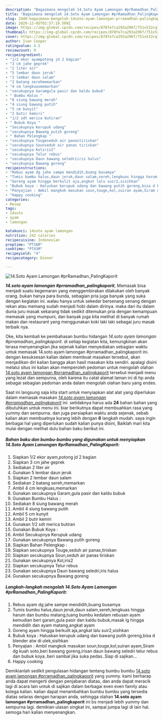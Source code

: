 ```yaml
---
description: "Bagaimana mengolah 14.Soto Ayam Lamongan #prRamadhan_PalingKaporit Lezat"
title: "Bagaimana mengolah 14.Soto Ayam Lamongan #prRamadhan_PalingKaporit Lezat"
slug: 2440-bagaimana-mengolah-14soto-ayam-lamongan-prramadhan-palingkaporit-lezat
date: 2020-12-05T02:57:19.509Z
image: https://img-global.cpcdn.com/recipes/878fe7ca293a296f/751x532cq70/14soto-ayam-lamongan-prramadhan_palingkaporit-foto-resep-utama.jpg
thumbnail: https://img-global.cpcdn.com/recipes/878fe7ca293a296f/751x532cq70/14soto-ayam-lamongan-prramadhan_palingkaporit-foto-resep-utama.jpg
cover: https://img-global.cpcdn.com/recipes/878fe7ca293a296f/751x532cq70/14soto-ayam-lamongan-prramadhan_palingkaporit-foto-resep-utama.jpg
author: Ivan Cooper
ratingvalue: 4.5
reviewcount: 9
recipeingredient:
- "1/2 ekor ayampotong jd 2 bagian"
- "3 cm jahe geprek"
- "2 liter air"
- "5 lembar daun jeruk"
- "2 lembar daun salam"
- "2 batang serehmemarkan"
- "4 cm lengkuasmemarkan"
- "secukupnya Garamgula pasir dan kaldu bubuk"
- " Bumbu Halus "
- "8 siung bawang merah"
- "4 siung bawang putih"
- "5 cm kunyit"
- "2 butir kemiri"
- "1/2 sdt merica butiran"
- " Bubuk Koya "
- "Secukupnya Kerupuk udang"
- "secukupnya Bawang putih goreng"
- " Bahan Pelengkap "
- "secukupnya Tougeseduh air panastiriskan"
- "secukupnya Sounseduh air panas tiriskan"
- "secukupnya Koliris2"
- "secukupnya Telur rebus"
- "secukupnya Daun bawang seledriiris halus"
- "secukupnya Bawang goreng"
recipeinstructions:
- "Rebus ayam dg jahe sampe mendidih,buang busamya"
- "Tumis bumbu halus,daun jeruk,daun salam,sereh,lengkuas hingga harum dan bumbu matang,tuang bumbu kedalam rebusan ayam kemudian beri garam,gula pasir dan kaldu bubuk,masak lg hingga mendidih dan ayam matang,angkat ayam"
- "Goreng ayam hingga berkulit aja,angkat lalu suir2,sisihkan"
- "Bubuk koya : Haluskan kerupuk udang dan bawang putih goreng,bisa d blender atw di ulek,sisihkan"
- "Penyajian : Ambil mangkok masukan soun,touge,kol,suiran ayam,Siram dg kuah soto,beri bawang goreng,irisan daun bawang seledri telur rebus dan bubuk koya..beri sambal jika suka pedas..Siap di sajikan..."
- "Happy cooking"
categories:
- Resep
tags:
- 14soto
- ayam
- lamongan

katakunci: 14soto ayam lamongan 
nutrition: 242 calories
recipecuisine: Indonesian
preptime: "PT16M"
cooktime: "PT43M"
recipeyield: "4"
recipecategory: Dinner

---
```



![14.Soto Ayam Lamongan #prRamadhan_PalingKaporit](https://img-global.cpcdn.com/recipes/878fe7ca293a296f/751x532cq70/14soto-ayam-lamongan-prramadhan_palingkaporit-foto-resep-utama.jpg)

<b><i>14.soto ayam lamongan #prramadhan_palingkaporit</i></b>, Memasak bisa menjadi suatu kegemaran yang menggembirakan dilakukan oleh banyak orang. bukan hanya para bunda, sebagian pria juga banyak yang suka dengan kegiatan ini. walau hanya untuk sekedar bersenang senang dengan rekan atau memang sudah menjadi hobi dalam dirinya. maka dari itu dalam dunia juru masak sekarang tidak sedikit ditemukan pria dengan kemampuan memasak yang mumpuni, dan banyak juga kita melihat di banyak rumah makan dan restaurant yang menggunakan koki laki laki sebagai juru masak terbaik nya.

Oke, kita kembali ke pembahasan bumbu hidangan <i>14.soto ayam lamongan #prramadhan_palingkaporit</i>. di setiap kegiatan kita, kemungkinan akan terasa menyenangkan jika sejenak kalian menyediakan sebagian waktu untuk memasak 14.soto ayam lamongan #prramadhan_palingkaporit ini. dengan kesuksesan kalian dalam membuat masakan tersebut, akan menjadikan diri kalian bangga akan hasil masakan kita sendiri. apalagi disini melalui situs ini kalian akan memperoleh pedoman untuk mengolah olahan <u>14.soto ayam lamongan #prramadhan_palingkaporit</u> tersebut menjadi menu yang lezat dan sempurna, oleh karena itu catat alamat laman ini di hp anda sebagai sebagian pedoman anda dalam mengolah olahan baru yang endes.




Saat ini langsung saja kita start untuk menyiapkan alat alat yang diperlukan dalam memasak masakan <u><i>14.soto ayam lamongan #prramadhan_palingkaporit</i></u> ini. setidaknya harus ada <b>24</b> bahan bahan yang dibutuhkan untuk menu ini. biar berikutnya dapat membuahkan rasa yang yummy dan sempurna. dan juga persiapkan waktu anda sejenak, sebab kalian akan membuatnya kurang lebih dengan <b>6</b> langkah mudah. saya ingin berbagai hal yang diperlukan sudah kalian punya disini, Baiklah mari kita mulai dengan melihat dulu bahan baku berikut ini.

<!--inarticleads1-->

##### Bahan baku dan bumbu-bumbu yang digunakan untuk menyiapkan 14.Soto Ayam Lamongan #prRamadhan_PalingKaporit:

1. Siapkan 1/2 ekor ayam,potong jd 2 bagian
1. Siapkan 3 cm jahe geprek
1. Sediakan 2 liter air
1. Gunakan 5 lembar daun jeruk
1. Siapkan 2 lembar daun salam
1. Sediakan 2 batang sereh,memarkan
1. Ambil 4 cm lengkuas,memarkan
1. Gunakan secukupnya Garam,gula pasir dan kaldu bubuk
1. Gunakan  Bumbu Halus :
1. Sediakan 8 siung bawang merah
1. Ambil 4 siung bawang putih
1. Ambil 5 cm kunyit
1. Ambil 2 butir kemiri
1. Gunakan 1/2 sdt merica butiran
1. Gunakan  Bubuk Koya :
1. Ambil Secukupnya Kerupuk udang
1. Gunakan secukupnya Bawang putih goreng
1. Siapkan  Bahan Pelengkap :
1. Siapkan secukupnya Touge,seduh air panas,tiriskan
1. Siapkan secukupnya Soun,seduh air panas tiriskan
1. Gunakan secukupnya Kol,iris2
1. Siapkan secukupnya Telur rebus
1. Gunakan secukupnya Daun bawang seledri,iris halus
1. Gunakan secukupnya Bawang goreng




<!--inarticleads2-->

##### Langkah-langkah mengolah 14.Soto Ayam Lamongan #prRamadhan_PalingKaporit:

1. Rebus ayam dg jahe sampe mendidih,buang busamya
1. Tumis bumbu halus,daun jeruk,daun salam,sereh,lengkuas hingga harum dan bumbu matang,tuang bumbu kedalam rebusan ayam kemudian beri garam,gula pasir dan kaldu bubuk,masak lg hingga mendidih dan ayam matang,angkat ayam
1. Goreng ayam hingga berkulit aja,angkat lalu suir2,sisihkan
1. Bubuk koya : Haluskan kerupuk udang dan bawang putih goreng,bisa d blender atw di ulek,sisihkan
1. Penyajian : Ambil mangkok masukan soun,touge,kol,suiran ayam,Siram dg kuah soto,beri bawang goreng,irisan daun bawang seledri telur rebus dan bubuk koya..beri sambal jika suka pedas..Siap di sajikan...
1. Happy cooking




Demikianlah sedikit pengulasan hidangan tentang bumbu bumbu <u>14.soto ayam lamongan #prramadhan_palingkaporit</u> yang yummy. kami berharap anda dapat mengerti dengan penjabaran diatas, dan anda dapat meracik lagi di acara lain untuk di sajikan dalam berbagai even even family atau kolega kalian. kalian dapat menambahkan bumbu bumbu yang tersedia diatas selaras dengan harapan anda, sehingga olahan <b>14.soto ayam lamongan #prramadhan_palingkaporit</b> ini bs menjadi lebih yummy dan sempurna lagi. demikian ulasan singkat ini, sampai jumpa lagi di lain hal. semoga hari kalian menyenangkan.
